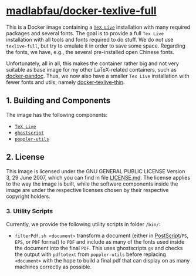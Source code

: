 # [madlabfau/docker-texlive-full](https://hub.docker.com/r/madlabfau/texlive-full)

This is a Docker image containing a [`TeX Live`](http://en.wikipedia.org/wiki/TeX_Live) installation with many required packages and several fonts.
The goal is to provide a full `Tex Live` installation with all tools and fonts required to do stuff.
We do not use `texlive-full`, but try to emulate it in order to save some space.
Regarding the fonts, we have, e.g., the several pre-installed open Chinese fonts.

Unfortunately, all in all, this makes the container rather big and not very suitable as base image for my other LaTeX-related containers, such as [docker-pandoc](http://www.github.com/thomasWeise/docker-pandoc).
Thus, we now also have a smaller `Tex Live` installation with fewer fonts and utils, namely [docker-texlive-thin](http://www.github.com/thomasWeise/docker-texlive-thin).

## 1. Building and Components

The image has the following components:

- [`TeX Live`](http://www.tug.org/texlive/)
- [`ghostscript`](http://ghostscript.com/)
- [`poppler-utils`](http://poppler.freedesktop.org/)

## 2. License

This image is licensed under the GNU GENERAL PUBLIC LICENSE Version 3, 29 June 2007, which you can find in file [LICENSE.md](http://github.com/thomasWeise/docker-texlive/blob/master/LICENSE.md).
The license applies to the way the image is built, while the software components inside the image are under the respective licenses chosen by their respective copyright holders.

### 3. Utility Scripts

Currently, we provide the following utility scripts in folder `/bin/`:

- `filterPdf.sh <document>` transform a document (either in [PostScript](http://en.wikipedia.org/wiki/PostScript)/`PS`, `EPS`, or `PDF` format) to `PDF` and include as many of the fonts used inside the document into the final `PDF`. This uses ghostscripts `gs` and checks the output with `pdftotext` from `poppler-utils` before replacing `<document>` with the hope to build a final pdf that can display on as many machines correctly as possible.
